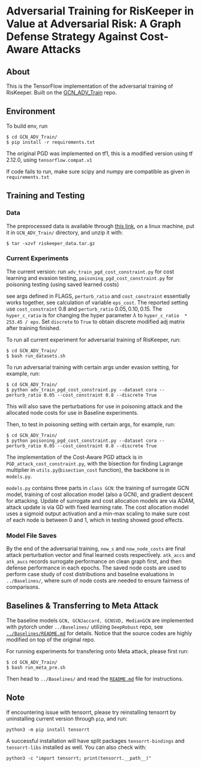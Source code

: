 # Adversarial Training for RisKeeper in Value at Adversarial Risk: A Graph Defense Strategy Against Cost-Aware Attacks

## About
This is the TensorFlow implementation of the adversarial training of RisKeeper. Built on the [GCN_ADV_Train](https://github.com/KaidiXu/GCN_ADV_Train) repo.

## Environment 
To build env, run 
```
$ cd GCN_ADV_Train/
$ pip install -r requirements.txt
```
The original PGD was implemented on tf1, this is a modified version using tf 2.12.0, using `tensorflow.compat.v1`

If code fails to run, make sure scipy and numpy are compatible as given in `requirements.txt`

## Training and Testing 
### Data
The preprocessed data is available through [this link](https://drive.google.com/file/d/1lQtfUuvtO3zglQtwlL_gWcMtqNO5cUVp/view?usp=sharing), on a linux machine, put it in `GCN_ADV_Train/` directory, and unzip it with:
```
$ tar -xzvf riskeeper_data.tar.gz
```

### Current Experiments
The current version: run `adv_train_pgd_cost_constraint.py` for cost learning and evasion testing, `poisoning_pgd_cost_constraint.py` for poisoning testing (using saved learned costs)

see args defined in FLAGS, `perturb_ratio` and `cost_constraint` essentially works together, see calculation of variable `eps_cost`. The reported setting use `cost_constraint` $0.8$ and `perturb_ratio` $0.05, 0.10, 0.15$. The `hyper_c_ratio` is for changing the hyper parameter $\lambda$ to `hyper_c_ratio  * 253.45 / eps`. Set `discrete` to `True` to obtain discrete modified adj matrix after training finished.

To run all current experiment for adversarial training of RisKeeper, run:
```
$ cd GCN_ADV_Train/
$ bash run_datasets.sh
```

To run adversarial training with certain args under evasion setting, for example, run:
```
$ cd GCN_ADV_Train/
$ python adv_train_pgd_cost_constraint.py --dataset cora --perturb_ratio 0.05 --cost_constraint 0.8 --discrete True
```

This will also save the perturbations for use in poisoning attack and the allocated node costs for use in Baseline experiments.

Then, to test in poisoning setting with certain args, for example, run:
```
$ cd GCN_ADV_Train/
$ python poisoning_pgd_cost_constraint.py --dataset cora --perturb_ratio 0.05 --cost_constraint 0.8 --discrete True
```

The implementation of the Cost-Aware PGD attack is in `PGD_attack_cost_constraint.py`, with the bisection for finding Lagrange multiplier in `utils.py`(`bisection_cost` function), the backbone is in `models.py`.

`models.py` contains three parts in `class GCN`: the training of surrogate GCN model, training of cost allocation model (also a GCN), and gradient descent for attacking. Update of surrogate and cost allocation models are via ADAM, attack update is via GD with fixed learning rate. The cost allocation model uses a sigmoid output activation and a min-max scaling to make sure cost of each node is between 0 and 1, which in testing showed good effects. 

### Model File Saves
By the end of the adversarial training, `now_s` and `now_node_costs` are final attack perturbation vector and final learned costs respectively. `atk_accs` and `atk_aucs` records surrogate performance on clean graph first, and then defense performance in each epochs. The saved node costs are used to perform case study of cost distributions and baseline evaluations in `../Baselines/`, where sum of node costs are needed to ensure fairness of comparisons.

## Baselines & Transferring to Meta Attack
The baseline models `GCN, GCNJaccard, GCNSVD, MedianGCN` are implemented with pytorch under `../Baselines/` utilizing `DeepRobust` repo, see [`../Baselines/README.md`](../Baselines/README.md) for details. Notice that the source codes are highly modified on top of the original repo. 

For running experiments for transfering onto Meta attack, please first run:
```
$ cd GCN_ADV_Train/
$ bash run_meta_pre.sh
```

Then head to `../Baselines/` and read the [`README.md`](../Baselines/README.md) file for instructions.

## Note
If encountering issue with tensorrt, please try reinstalling tensorrt by uninstalling current version through `pip`, and run:
```
python3 -m pip install tensorrt
``` 
A successful installation will have split packages `tensorrt-bindings` and `tensorrt-libs` installed as well. You can also check with:
```
python3 -c "import tensorrt; print(tensorrt.__path__)"
```